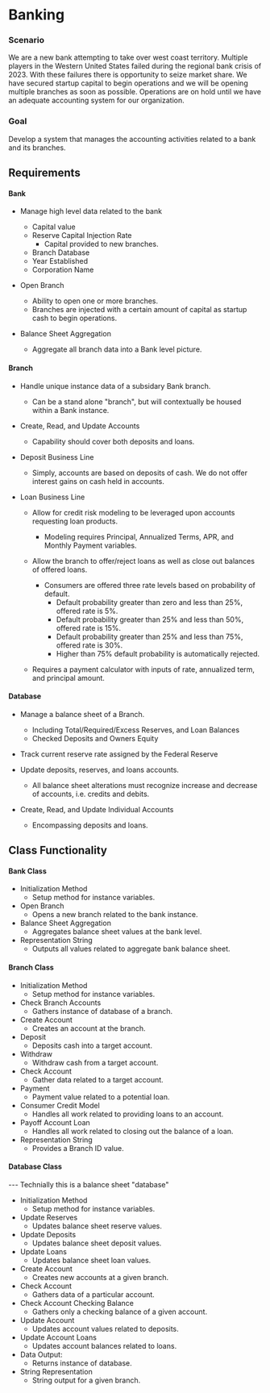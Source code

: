 # Banking

### Scenario
We are a new bank attempting to take over west coast territory. Multiple players in the Western United States failed during the regional bank crisis of 2023. With these failures there is opportunity to seize market share. We have secured startup capital to begin operations and we will be opening multiple branches as soon as possible. Operations are on hold until we have an adequate accounting system for our organization.

### Goal
Develop a system that manages the accounting activities related to a bank and its branches. 

## Requirements

#### Bank

* Manage high level data related to the bank
    * Capital value
    * Reserve Capital Injection Rate
        * Capital provided to new branches. 
    * Branch Database
    * Year Established
    * Corporation Name

* Open Branch
    * Ability to open one or more branches.
    * Branches are injected with a certain amount of capital as startup cash to begin operations. 

* Balance Sheet Aggregation
    * Aggregate all branch data into a Bank level picture. 

#### Branch

* Handle unique instance data of a subsidary Bank branch. 
    * Can be a stand alone "branch", but will contextually be housed within a Bank instance. 

* Create, Read, and Update Accounts
    * Capability should cover both deposits and loans. 

* Deposit Business Line
    * Simply, accounts are based on deposits of cash. We do not offer interest gains on cash held in accounts.     

* Loan Business Line
    * Allow for credit risk modeling to be leveraged upon accounts requesting loan products.
        * Modeling requires Principal, Annualized Terms, APR, and Monthly Payment variables. 
    * Allow the branch to offer/reject loans as well as close out balances of offered loans. 
        * Consumers are offered three rate levels based on probability of default. 
            * Default probability greater than zero and less than 25%, offered rate is 5%.
            * Default probability greater than 25% and less than 50%, offered rate is 15%.
            * Default probability greater than 25% and less than 75%, offered rate is 30%.
            * Higher than 75% default probability is automatically rejected. 

    * Requires a payment calculator with inputs of rate, annualized term, and principal amount. 

#### Database

* Manage a balance sheet of a Branch. 
    * Including Total/Required/Excess Reserves, and Loan Balances
    * Checked Deposits and Owners Equity

* Track current reserve rate assigned by the Federal Reserve

* Update deposits, reserves, and loans accounts. 
    * All balance sheet alterations must recognize increase and decrease of accounts, i.e. credits and debits. 

* Create, Read, and Update Individual Accounts
    * Encompassing deposits and loans. 

## Class Functionality

#### Bank Class

* Initialization Method
    * Setup method for instance variables.
* Open Branch
    * Opens a new branch related to the bank instance. 
* Balance Sheet Aggregation
    * Aggregates balance sheet values at the bank level. 
* Representation String
    * Outputs all values related to aggregate bank balance sheet. 

#### Branch Class

* Initialization Method
    * Setup method for instance variables.
* Check Branch Accounts
    * Gathers instance of database of a branch.
* Create Account
    * Creates an account at the branch.
* Deposit
    * Deposits cash into a target account.
* Withdraw
    * Withdraw cash from a target account.
* Check Account
    * Gather data related to a target account.
* Payment
    * Payment value related to a potential loan.
* Consumer Credit Model
    * Handles all work related to providing loans to an account.
* Payoff Account Loan
    * Handles all work related to closing out the balance of a loan. 
* Representation String
    * Provides a Branch ID value. 

#### Database Class
--- Technially this is a balance sheet "database"

* Initialization Method
    * Setup method for instance variables.
* Update Reserves
    * Updates balance sheet reserve values. 
* Update Deposits
    * Updates balance sheet deposit values. 
* Update Loans
    * Updates balance sheet loan values. 
* Create Account
    * Creates new accounts at a given branch. 
* Check Account
    * Gathers data of a particular account. 
* Check Account Checking Balance
    * Gathers only a checking balance of a given account.
* Update Account
    * Updates account values related to deposits. 
* Update Account Loans
    * Updates account balances related to loans. 
* Data Output:
    * Returns instance of database. 
* String Representation
    * String output for a given branch.
